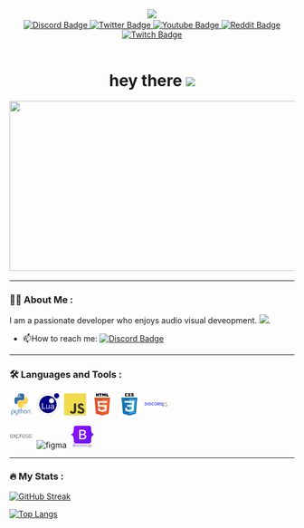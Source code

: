 <div id="header" align="center">
  <img src="https://media.giphy.com/media/M9gbBd9nbDrOTu1Mqx/giphy.gif" width="100"/>
</div>
<div id="badges" align="center">
  <a href="F̶̒͘ȓ̶̈ø̵͌͝s̵̎̑t̴̓́#3709">
    <img src="https://img.shields.io/badge/Discord-green?style=for-the-badge&logo=Discord&logoColor=white" alt="Discord Badge"/>
  </a>
  <a href="https://twitter.com/DaRealFr0st">
    <img src="https://img.shields.io/badge/Twitter-blue?style=for-the-badge&logo=twitter&logoColor=white" alt="Twitter Badge"/>
  </a>
  <a href="https://www.youtube.com/channel/UCNjn31D2AjfrzANvqUTNcrQ">
    <img src="https://img.shields.io/badge/YouTube-red?style=for-the-badge&logo=youtube&logoColor=white" alt="Youtube Badge"/>
  </a>
  <a href="https://www.reddit.com/user/DaRealFrost">
    <img src="https://img.shields.io/badge/Reddit-orange?style=for-the-badge&logo=Reddit&logoColor=white" alt="Reddit Badge"/>
  </a> 
  <a href="https://www.twitch.tv/frost_gaming_real">
    <img src="https://img.shields.io/badge/Twitch-blueviolet?style=for-the-badge&logo=Twitch&logoColor=white" alt="Twitch Badge"/>
  </a> 
</div>

<img align="center" src="https://komarev.com/ghpvc/?username=DaRealFrost&style=flat-square&color=blue" alt=""/>


<h1 align="center">
  hey there
  <img src="https://media.giphy.com/media/hvRJCLFzcasrR4ia7z/giphy.gif" width="30px"/>
</h1>
<div align="center">
  <img src="https://media.giphy.com/media/dWesBcTLavkZuG35MI/giphy.gif" width="600" height="300"/>
</div>

---

### 👨‍💻 About Me :
I am a passionate developer who enjoys audio visual deveopment. <img src="https://media.giphy.com/media/WUlplcMpOCEmTGBtBW/giphy.gif" width="30">.
- :mailbox:How to reach me: [![Discord Badge](https://img.shields.io/badge/-Frost-Green?style=flat&logo=Discord&logoColor=white)](F̶̒͘ȓ̶̈ø̵͌͝s̵̎̑t̴̓́#3709)

---

### :hammer_and_wrench: Languages and Tools :

<div>
  <img src="https://github.com/devicons/devicon/blob/master/icons/python/python-original-wordmark.svg" title="Python" alt="Python" width="40" height="40"/>&nbsp;
  <img src="https://github.com/devicons/devicon/blob/master/icons/lua/lua-original-wordmark.svg" title="Lua" alt="Lua" width="40" height="40"/>&nbsp;
  <img src="https://github.com/devicons/devicon/blob/master/icons/javascript/javascript-original.svg" title="JavaScript" alt="JavaScript" width="40" height="40"/>&nbsp;
  <img src="https://github.com/devicons/devicon/blob/master/icons/html5/html5-original-wordmark.svg" title="html5" alt="html5" width="40" height="40"/>&nbsp;
  <img src="https://github.com/devicons/devicon/blob/master/icons/css3/css3-original-wordmark.svg" title="css3" alt="css3" width="40" height="40"/>&nbsp;
  <img src="https://github.com/devicons/devicon/blob/master/icons/discordjs/discordjs-original-wordmark.svg" title=" discordjs" alt=" discordjs" width="40" height="40"/>&nbsp;
  
  <img src="https://github.com/devicons/devicon/blob/master/icons/express/express-original-wordmark.svg" title=" express" alt=" express" width="40" height="40"/>&nbsp;
  <img src="https://github.com/devicons/devicon/blob/master/icons/figma/figma-original-wordmark.svg" title=" figma" alt=" figma" width="40" height="40"/>&nbsp;
  <img src="https://github.com/devicons/devicon/blob/master/icons/bootstrap/bootstrap-original-wordmark.svg" title="bootstrap" alt="bootstrap" width="40" height="40"/>&nbsp;


---

### :fire: My Stats :

[![GitHub Streak](http://github-readme-streak-stats.herokuapp.com?user=DaRealFrost&theme=dark&background=000000)](https://git.io/streak-stats)

[![Top Langs](https://github-readme-stats.vercel.app/api/top-langs/?username=DaRealFrost&layout=compact&theme=vision-friendly-dark)](https://github.com/anuraghazra/github-readme-stats)
